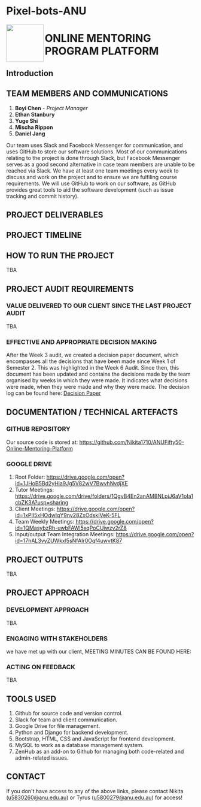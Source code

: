 # Pixel-bots-ANU

<img src="project/static/static/Homepage/img/logo.png" width="100" height="100" align="left">

# ONLINE MENTORING PROGRAM PLATFORM

## Introduction



## TEAM MEMBERS AND COMMUNICATIONS
1. **Boyi Chen** - *Project Manager*
2. **Ethan Stanbury** 
3. **Yuge Shi**
4. **Mischa Rippon**
5. **Daniel Jang**

Our team uses Slack and Facebook Messenger for communication, and uses GitHub to store our software solutions. Most of our communications relating to the project is done through Slack, but Facebook Messenger serves as a good second alternative in case team members are unable to be reached via Slack. We have at least one team meetings every week to discuss and work on the project and to ensure we are fulfiling course requirements. We will use GitHub to work on our software, as GitHub provides great tools to aid the software development (such as issue tracking and commit history).

## PROJECT DELIVERABLES


## PROJECT TIMELINE



## HOW TO RUN THE PROJECT
TBA


## PROJECT AUDIT REQUIREMENTS
### VALUE DELIVERED TO OUR CLIENT SINCE THE LAST PROJECT AUDIT
TBA

### EFFECTIVE AND APPROPRIATE DECISION MAKING
After the Week 3 audit, we created a decision paper document, which encompasses all the decisions that have been made since Week 1 of Semester 2. This was highlighted in the Week 6 Audit. Since then, this document has been updated and contains the decisions made by the team organised by weeks in which they were made. It indicates what decisions were made, when they were made and why they were made. The decision log can be found here: <a href="https://drive.google.com/open?id=1XtujnVUvyAoELIFgfqHR2vYqOldP2CBT82ymI5FR2tA">Decision Paper</a>


## DOCUMENTATION / TECHNICAL ARTEFACTS
### GITHUB REPOSITORY 
Our source code is stored at: 
https://github.com/Nikita1710/ANUFifty50-Online-Mentoring-Platform

### GOOGLE DRIVE
1. Root Folder: https://drive.google.com/open?id=1JHoB5Bd2yHia9Jg5V82wV7BwvhNvdjXE
2. Tutor Meetings: https://drive.google.com/drive/folders/1QgvB4En2anAMBNLpiJ6aV1oIa1cbZK3A?usp=sharing
3. Client Meetings: https://drive.google.com/open?id=1xPIl5xHOdwIqY9ny28ZxOdskIVeK-5FL
4. Team Weekly Meetings: https://drive.google.com/open?id=1QMasybzRh-uwbFAWl5xqPoCUiwzv2rZ8
5. Input/output Team Integration Meetings: https://drive.google.com/open?id=17hAL3vyZUWkxl5sNfAlr0Oqf4uwvtK87


## PROJECT OUTPUTS
TBA

## PROJECT APPROACH
### DEVELOPMENT APPROACH
TBA

### ENGAGING WITH STAKEHOLDERS
 we have met up with our client, MEETING MINUTES CAN BE FOUND HERE:



### ACTING ON FEEDBACK
TBA

## TOOLS USED
1. Github for source code and version control.
2. Slack for team and client communication.
3. Google Drive for file management.
4. Python and Django for backend development.
5. Bootstrap, HTML, CSS and JavaScript for frontend development.
6. MySQL to work as a database management system.
7. ZenHub as an add-on to Github for managing both code-related and admin-related issues. 


## CONTACT
If you don't have access to any of the above links, please contact
Nikita (u5830260@anu.edu.au) or Tyrus (u5800279@anu.edu.au) for access!
